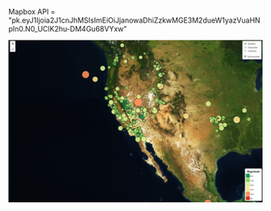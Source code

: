 Mapbox API = "pk.eyJ1Ijoia2J1cnJhMSIsImEiOiJjanowaDhiZzkwMGE3M2dueW1yazVuaHNpIn0.N0_UClK2hu-DM4Gu68VYxw"

![Map](https://github.com/burrav93/Dataviz/blob/master/LefletHw/FinalImage/finalImage.JPG)
